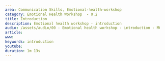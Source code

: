 ```yaml
---
area: Communication Skills, Emotional-health-workshop
category: Emotional Health Workshop  - 0.2
title: Introduction
description: Emotional health workshop - introduction 
audio: /assets/audio/00 - Emotional health workshop - introduction - MQ.mp3
article: 
www: 
keywords: introduction
youtube: 
duration: 1m 13s
--- 
```

